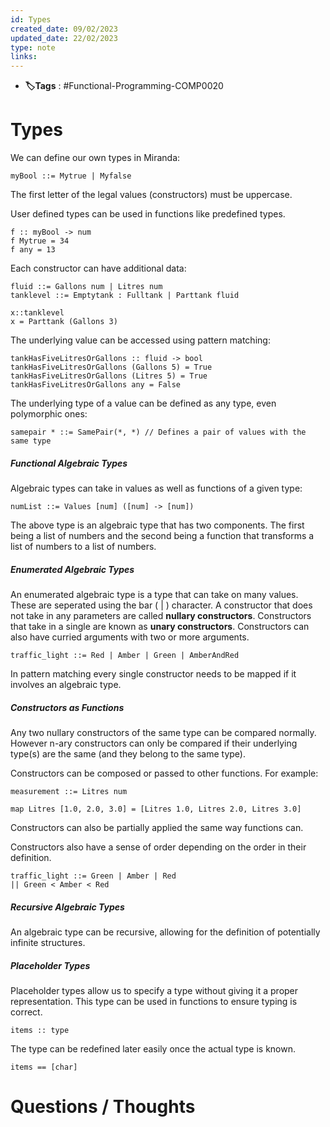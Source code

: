 ```yaml
---
id: Types
created_date: 09/02/2023
updated_date: 22/02/2023
type: note
links: 
---
```

* **🏷️Tags** : #Functional-Programming-COMP0020 
# Types

We can define our own types in Miranda:

```miranda
myBool ::= Mytrue | Myfalse
```

The first letter of the legal values (constructors) must be uppercase.

User defined types can be used in functions like predefined types. 

```miranda
f :: myBool -> num
f Mytrue = 34
f any = 13
```

Each constructor can have additional data:

```
fluid ::= Gallons num | Litres num
tanklevel ::= Emptytank : Fulltank | Parttank fluid

x::tanklevel
x = Parttank (Gallons 3)
```

The underlying value can be accessed using pattern matching:

```
tankHasFiveLitresOrGallons :: fluid -> bool
tankHasFiveLitresOrGallons (Gallons 5) = True
tankHasFiveLitresOrGallons (Litres 5) = True
tankHasFiveLitresOrGallons any = False
```
The underlying type of a value can be defined as any type, even polymorphic ones:

```
samepair * ::= SamePair(*, *) // Defines a pair of values with the same type
```

##### Functional Algebraic Types

Algebraic types can take in values as well as functions of a given type:

```
numList ::= Values [num] ([num] -> [num])
```

The above type is an algebraic type that has two components. The first being a list of numbers and the second being a function that transforms a list of numbers to a list of numbers.

##### Enumerated Algebraic Types

An enumerated algebraic type is a type that can take on many values. These are seperated using the bar ( | ) character. A constructor that does not take in any parameters are called **nullary constructors**. Constructors that take in a single are known as **unary constructors**. Constructors can also have curried arguments with two or more arguments.

```
traffic_light ::= Red | Amber | Green | AmberAndRed
```

In pattern matching every single constructor needs to be mapped if it involves an algebraic type.

##### Constructors as Functions

Any two nullary constructors of the same type can be compared normally. However n-ary constructors can only be compared if their underlying type(s) are the same (and they belong to the same type).

Constructors can be composed or passed to other functions. For example:
```
measurement ::= Litres num

map Litres [1.0, 2.0, 3.0] = [Litres 1.0, Litres 2.0, Litres 3.0]
```

Constructors can also be partially applied the same way functions can. 

Constructors also have a sense of order depending on the order in their definition.

```
traffic_light ::= Green | Amber | Red
|| Green < Amber < Red
```

##### Recursive Algebraic Types

An algebraic type can be recursive, allowing for the definition of potentially infinite structures.

##### Placeholder Types

Placeholder types allow us to specify a type without giving it a proper representation. This type can be used in functions to ensure typing is correct.

```
items :: type 
```

The type can be redefined later easily once the actual type is known.

```
items == [char]
```

# Questions / Thoughts